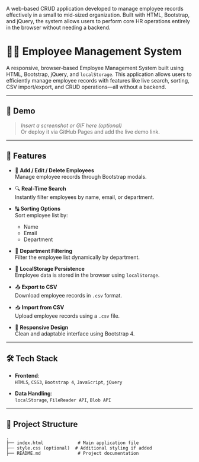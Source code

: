 A web-based CRUD application developed to manage employee records effectively in a small to mid-sized organization. Built with HTML, Bootstrap, and jQuery, the system allows users to perform core HR operations entirely in the browser without needing a backend.
# 👩‍💼 Employee Management System

A responsive, browser-based Employee Management System built using HTML, Bootstrap, jQuery, and `localStorage`. This application allows users to efficiently manage employee records with features like live search, sorting, CSV import/export, and CRUD operations—all without a backend.

---

## 📸 Demo

> *Insert a screenshot or GIF here (optional)*  
> Or deploy it via GitHub Pages and add the live demo link.

---

## 🚀 Features

- 🔄 **Add / Edit / Delete Employees**  
  Manage employee records through Bootstrap modals.

- 🔍 **Real-Time Search**  
  Instantly filter employees by name, email, or department.

- 🔠 **Sorting Options**  
  Sort employee list by:
  - Name
  - Email
  - Department

- 🎯 **Department Filtering**  
  Filter the employee list dynamically by department.

- 💾 **LocalStorage Persistence**  
  Employee data is stored in the browser using `localStorage`.

- 📤 **Export to CSV**  
  Download employee records in `.csv` format.

- 📥 **Import from CSV**  
  Upload employee records using a `.csv` file.

- 📱 **Responsive Design**  
  Clean and adaptable interface using Bootstrap 4.

---

## 🛠️ Tech Stack

- **Frontend**:  
  `HTML5`, `CSS3`, `Bootstrap 4`, `JavaScript`, `jQuery`

- **Data Handling**:  
  `localStorage`, `FileReader API`, `Blob API`

---

## 📂 Project Structure

```text
.
├── index.html             # Main application file
├── style.css (optional)  # Additional styling if added
├── README.md              # Project documentation
